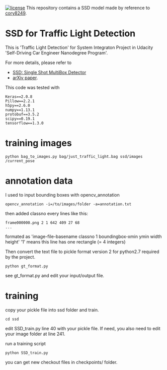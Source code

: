 [![license](https://img.shields.io/github/license/mashape/apistatus.svg)](LICENSE)
This repository contains a SSD model made by reference to [cory8249](https://github.com/cory8249/ssd_keras.git).

# SSD for Traffic Light Detection

This is 'Traffic Light Detection' for System Integraton Project in Udacity 'Self-Driving Car Engineer Nanodegree Program'.

For more details, please refer to 

- [SSD: Single Shot MultiBox Detector](https://github.com/weiliu89/caffe/tree/ssd)
- [arXiv paper](http://arxiv.org/abs/1512.02325).

This code was tested with 

    Keras==2.0.8
    Pillow==2.2.1
    h5py==2.6.0
    numpy==1.13.1
    protobuf==3.5.2
    scipy==0.19.1
    tensorflow==1.3.0

# training images

    python bag_to_images.py bag/just_traffic_light.bag ssd/images /current_pose

# annotation data

I used to input bounding boxes with opencv_annotation

    opencv_annotation -i=/to/images/folder -a=annotation.txt

then added classno every lines like this:

    frame000000.png 2 1 642 409 27 68
    ...

formated as 'image-file-basename classno  1 boundingbox-xmin ymin width height'
'1' means this line has one rectangle (= 4 integers)

Then convert the text file to pickle format version 2 for python2.7 required by the project.

    python gt_format.py

see gt_format.py and edit your input/output file.


# training

copy your pickle file into ssd folder and train.

    cd ssd

edit SSD_train.py line 40 with your pickle file.
If need, you also need to edit your image folder at line 241.

run a training script

	python SSD_train.py

you can get new checkout files in checkpoints/ folder.
